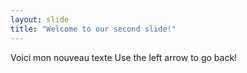 ```yaml
---
layout: slide
title: "Welcome to our second slide!"
---
```

Voici mon nouveau texte
Use the left arrow to go back!